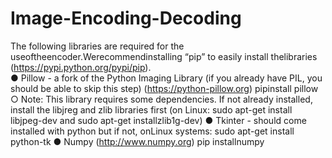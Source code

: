 # Image-Encoding-Decoding

The following libraries are required for the useoftheencoder.Werecommendinstalling              “pip”​ ​to​ ​easily​ ​install​ ​the​ ​libraries​ ​(https://pypi.python.org/pypi/pip).  
 ● Pillow - a fork of the Python Imaging Library (if you already have PIL, you should be                 able​ ​to​ ​skip​ ​this​ ​step)​ ​(https://python-pillow.org) pip​ ​install​ ​pillow ○ Note: This library requires some dependencies. If not already installed, install           the libjreg and zlib libraries first (on Linux: ​sudo apt-get install           libjpeg-dev​ ​​and​​ ​sudo​ ​apt-get​ ​install​ ​zlib1g-dev​) ● Tkinter​ ​-​ ​should​ ​come​ ​installed​ ​with​ ​python​ ​but​ ​if​ ​not,​ ​on​ ​Linux​ ​systems: sudo​ ​apt-get​ ​install​ ​python-tk ● Numpy​ ​(http://www.numpy.org) pip​ ​install​ ​numpy 
